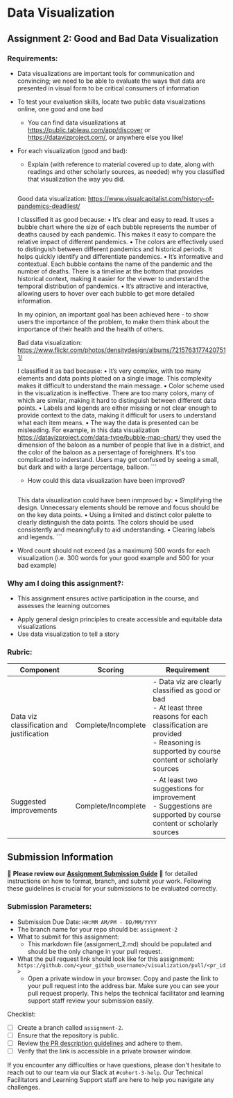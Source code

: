 # Data Visualization

## Assignment 2: Good and Bad Data Visualization

### Requirements:

- Data visualizations are important tools for communication and convincing; we need to be able to evaluate the ways that data are presented in visual form to be critical consumers of information 
- To test your evaluation skills, locate two public data visualizations online, one good and one bad  
    - You can find data visualizations at https://public.tableau.com/app/discover or https://datavizproject.com/, or anywhere else you like! 
- For each visualization (good and bad):  
    - Explain (with reference to material covered up to date, along with readings and other scholarly sources, as needed) why you classified that visualization the way you did.
      ```
    Good data visualization: https://www.visualcapitalist.com/history-of-pandemics-deadliest/
    
    I classified it as good because:
    •  It’s clear and easy to read. It uses a bubble chart where the size of each bubble represents the number of deaths caused by each pandemic. This makes it easy to compare the relative impact of different pandemics.
    •  The colors are effectively used to distinguish between different pandemics and historical periods. It helps quickly identify and differentiate pandemics. 
    •  It’s informative and contextual. Each bubble contains the name of the pandemic and the number of deaths. There is a timeline at the bottom that provides historical context, making it easier for the viewer to understand the temporal distribution of pandemics.
    •  It’s attractive and interactive, allowing users to hover over each bubble to get more detailed information.

    In my opinion, an important goal has been achieved here - to show users the importance of the problem, to make them think about the importance of their health and the health of others.


    Bad data visualization: https://www.flickr.com/photos/densitydesign/albums/72157631774207511/

    I classified it as bad because:
    •  It’s very complex, with too many elements and data points plotted on a single image. This complexity makes it difficult to understand the main message.
    •  Сolor scheme used in the visualization is ineffective. There are too many colors, many of which are similar, making it hard to distinguish between different data points. 
    •  Labels and legends are either missing or not clear enough to provide context to the data, making it difficult for users to understand what each item means.
    •  The way the data is presented can be misleading. For example, in this data visualization https://datavizproject.com/data-type/bubble-map-chart/ they used the dimension of the baloon as a number of people that live in a district, and the color of the baloon as a persentage of foreighners. It's too complicated to inderstand. Users may get confused by seeing a small, but dark and with a large percentage, balloon.
      ```
    - How could this data visualization have been improved?  
      ```
    This data visualization could have been inmproved by:
    •  Simplifying the design. Unnecessary elements should be remove and focus should be on the key data points.
    •  Using a limited and distinct color palette to clearly distinguish the data points. The colors should be used consistently and meaningfully to aid understanding.
    •  Clearing labels and legends.
      ```
- Word count should not exceed (as a maximum) 500 words for each visualization (i.e. 
300 words for your good example and 500 for your bad example)

### Why am I doing this assignment?:

- This assignment ensures active participation in the course, and assesses the learning outcomes
* Apply general design principles to create accessible and equitable data visualizations
* Use data visualization to tell a story

### Rubric:

| Component               | Scoring   | Requirement                                                 |
|-------------------------|-----------|-------------------------------------------------------------|
| Data viz classification and justification | Complete/Incomplete | - Data viz are clearly classified as good or bad<br />- At least three reasons for each classification are provided<br />- Reasoning is supported by course content or scholarly sources |
| Suggested improvements  | Complete/Incomplete | - At least two suggestions for improvement<br />- Suggestions are supported by course content or scholarly sources |

## Submission Information

🚨 **Please review our [Assignment Submission Guide](https://github.com/UofT-DSI/onboarding/blob/main/onboarding_documents/submissions.md)** 🚨 for detailed instructions on how to format, branch, and submit your work. Following these guidelines is crucial for your submissions to be evaluated correctly.

### Submission Parameters:
* Submission Due Date: `HH:MM AM/PM - DD/MM/YYYY`
* The branch name for your repo should be: `assignment-2`
* What to submit for this assignment:
    * This markdown file (assignment_2.md) should be populated and should be the only change in your pull request.
* What the pull request link should look like for this assignment: `https://github.com/<your_github_username>/visualization/pull/<pr_id>`
    * Open a private window in your browser. Copy and paste the link to your pull request into the address bar. Make sure you can see your pull request properly. This helps the technical facilitator and learning support staff review your submission easily.

Checklist:
- [ ] Create a branch called `assignment-2`.
- [ ] Ensure that the repository is public.
- [ ] Review [the PR description guidelines](https://github.com/UofT-DSI/onboarding/blob/main/onboarding_documents/submissions.md#guidelines-for-pull-request-descriptions) and adhere to them.
- [ ] Verify that the link is accessible in a private browser window.

If you encounter any difficulties or have questions, please don't hesitate to reach out to our team via our Slack at `#cohort-3-help`. Our Technical Facilitators and Learning Support staff are here to help you navigate any challenges.
